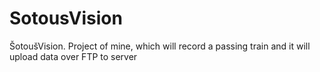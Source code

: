 # SotousVision
ŠotoušVision. Project of mine, which will record a passing train and it will upload data over FTP to server
